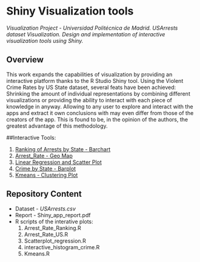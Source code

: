 # Shiny Visualization tools
*Visualization Project - Universidad Politécnica de Madrid.
USArrests dataset Visualization. Design and implementation of interactive visualization tools using Shiny.*

## Overview
This work expands the capabilities of visualization by providing an interactive platform thanks to the R Studio Shiny tool.
Using the Violent Crime Rates by US State dataset, several feats have been achieved:
Shrinking the amount of individual representations by combining different visualizations or providing the ability to interact with each piece of knowledge in anyway. Allowing to any user to explore and interact with the apps and extract it own conclusions with may even differ from those of the creators of the app. This is found to be, in the opinion of the authors, the greatest advantage of this methodology.


##Interactive Tools: 
1. [Ranking of Arrests by State - Barchart](http://127.0.0.1:5240/)
2. [Arrest_Rate - Geo Map](http://127.0.0.1:5240/)
3. [Linear Regression and Scatter Plot](http://127.0.0.1:5240/)
4. [Crime by State - Barplot](http://127.0.0.1:5240/)
5. [Kmeans - Clustering Plot ](http://127.0.0.1:5240/)

## Repository Content
- Dataset - *USArrests.csv*
- Report - Shiny_app_report.pdf
- R scripts of the interative plots:  
    1. Arrest_Rate_Ranking.R
    2. Arrest_Rate_US.R
    3. Scatterplot_regression.R
    4. interactive_histogram_crime.R
    5. Kmeans.R
